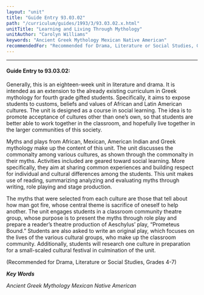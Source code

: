 ```yaml
---
layout: "unit"
title: "Guide Entry 93.03.02"
path: "/curriculum/guides/1993/3/93.03.02.x.html"
unitTitle: "Learning and Living Through Mythology"
unitAuthor: "Carolyn Williams"
keywords: "Ancient Greek Mythology Mexican Native American"
recommendedFor: "Recommended for Drama, Literature or Social Studies, Grades 4-7"
---
```

<body>
<hr/>
<h4>
Guide Entry to 93.03.02:
</h4>
Generally, this is an eighteen-week unit in literature and drama. It is intended as an extension to the already existing curriculum in Greek mythology for fourth grade gifted students. Specifically, it aims to expose students to customs, beliefs and values of African and Latin American cultures. The unit is designed as a course in social learning. The idea is to promote acceptance of cultures other than one’s own, so that students are better able to work together in the classroom, and hopefully live together in the larger communities of this society.
<p>
Myths and plays from African, Mexican, American Indian and Greek mythology make up the content of this unit. The unit discusses the commonalty among various cultures, as shown through the commonalty in their myths. Activities included are geared toward social learning. More specifically, they aim at sharing common experiences and building respect for individual and cultural differences among the students. This unit makes use of reading, summarizing analyzing and evaluating myths through writing, role playing and stage production.
</p>
<p>
The myths that were selected from each culture are those that tell about how man got fire, whose central theme is sacrifice of oneself to help another. The unit engages students in a classroom community theatre group, whose purpose is to present the myths through role play and prepare a reader’s theatre production of Aeschylus’ play, “Prometeus Bound.” Students are also asked to write an original play, which focuses on the lives of the various cultural groups, who make up the classroom community. Additionally, students will research one culture in preparation for a small-scaled cultural festival in culmination of the unit.
</p>
<p>
(Recommended for Drama, Literature or Social Studies, Grades 4-7)
</p>
<p>
<b>
<i>
Key Words
</i>
</b>
<br/>
</p>
<p>
<i>
Ancient Greek Mythology Mexican Native American
</i>
</p>
</body>